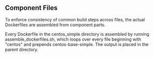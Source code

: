 ## Component Files ##

To enforce consistency of common build steps across files,
the actual Dockerfiles are assembled from component parts.

Every Dockerfile in the centos\_simple directory is
assembled by running assemble\_dockerfiles.sh, which loops
over every file beginning with "centos" and prepends centos-base-simple.
The output is placed in the parent directory.
